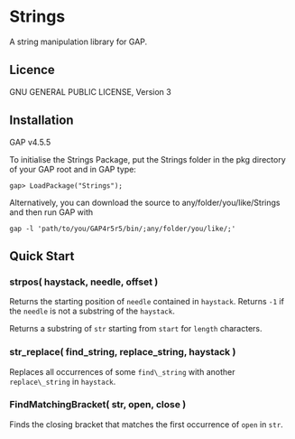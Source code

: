 Strings
=======

A string manipulation library for GAP.

Licence
-------

GNU GENERAL PUBLIC LICENSE, Version 3

Installation
------------

GAP v4.5.5

To initialise the Strings Package, put the Strings folder in the pkg directory of your GAP 
root and in GAP type:

`gap> LoadPackage("Strings");`

Alternatively, you can download the source to any/folder/you/like/Strings and then run GAP with

`gap -l 'path/to/you/GAP4r5r5/bin/;any/folder/you/like/;'`

Quick Start
-----------

### strpos( haystack, needle, offset )

Returns the starting position of `needle` contained in `haystack`. Returns `-1` if the `needle` is not a substring of the `haystack`. 

Returns a substring of `str` starting from `start` for `length` characters.


### str\_replace( find\_string, replace\_string, haystack )

Replaces all occurrences of some `find\_string` with another `replace\_string` in `haystack`.


### FindMatchingBracket( str, open, close )

Finds the closing bracket that matches the first occurrence of `open` in `str`.
